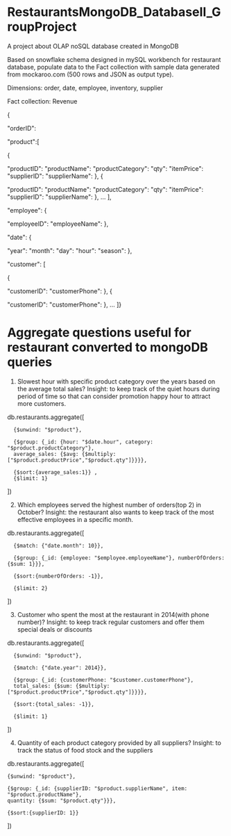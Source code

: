 # RestaurantsMongoDB_DatabaseII_GroupProject
A project about OLAP noSQL database created in MongoDB

Based on snowflake schema designed in mySQL workbench for restaurant database, populate data to the Fact collection 
with sample data generated from mockaroo.com (500 rows and JSON as output type).

Dimensions: order, date, employee, inventory, supplier

Fact collection: Revenue

{ 

"orderID":

"product":[

{

"productID": 
"productName": 
"productCategory": 
"qty": 
"itemPrice": 
"supplierID": 
"supplierName": 
}, 
{
  
  "productID": 
  "productName": 
  "productCategory": 
  "qty": 
  "itemPrice": 
  "supplierID": 
  "supplierName": 
}, 
… 
],

"employee": 
{ 

"employeeID": 
"employeeName": 
},

"date": 
{ 
  
  "year": 
  "month": 
  "day": 
  "hour": 
  "season": 
}, 

"customer": [

{ 
  
  "customerID": 
  "customerPhone": 
}, 
{
  
  "customerID": 
  "customerPhone": 
}, 
... 
]} 
 
# Aggregate questions useful for restaurant converted to mongoDB queries

1. Slowest hour with specific product category over the years based on the average total sales?
Insight: to keep track of the quiet hours during period of time so that can consider promotion happy hour to attract more customers.

db.restaurants.aggregate([

      {$unwind: "$product"},  

      {$group: {_id: {hour: "$date.hour", category: "$product.productCategory"},
      average_sales: {$avg: {$multiply:  ["$product.productPrice","$product.qty"]}}}}, 

      {$sort:{average_sales:1}} ,
      {$limit: 1}

])

2. Which employees served the highest number of orders(top 2) in October?
Insight: the restaurant also wants to keep track of the most effective employees in a specific month.

db.restaurants.aggregate([

      {$match: {"date.month": 10}},

      {$group: {_id: {employee: "$employee.employeeName"}, numberOfOrders: {$sum: 1}}}, 

      {$sort:{numberOfOrders: -1}},

      {$limit: 2}

])

3. Customer who spent the most at the restaurant in 2014(with phone number)?
Insight: to keep track regular customers and offer them special deals or discounts

db.restaurants.aggregate([

      {$unwind: "$product"},
      
      {$match: {"date.year": 2014}},

      {$group: {_id: {customerPhone: "$customer.customerPhone"},
      total_sales: {$sum: {$multiply:  ["$product.productPrice","$product.qty"]}}}}, 

      {$sort:{total_sales: -1}},
      
      {$limit: 1}

])

4. Quantity of each product category provided by all suppliers?
Insight: to track the status of food stock and the suppliers

db.restaurants.aggregate([

    {$unwind: "$product"},  

    {$group: {_id: {supplierID: "$product.supplierName", item: "$product.productName"},
    quantity: {$sum: "$product.qty"}}},

    {$sort:{supplierID: 1}} 

]) 

